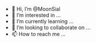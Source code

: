 - 👋 Hi, I’m @MoonSial
- 👀 I’m interested in ...
- 🌱 I’m currently learning ...
- 💞️ I’m looking to collaborate on ...
- 📫 How to reach me ...

<!---
MoonSial/MoonSial is a ✨ special ✨ repository because its `README.md` (this file) appears on your GitHub profile.
You can click the Preview link to take a look at your changes.
--->

